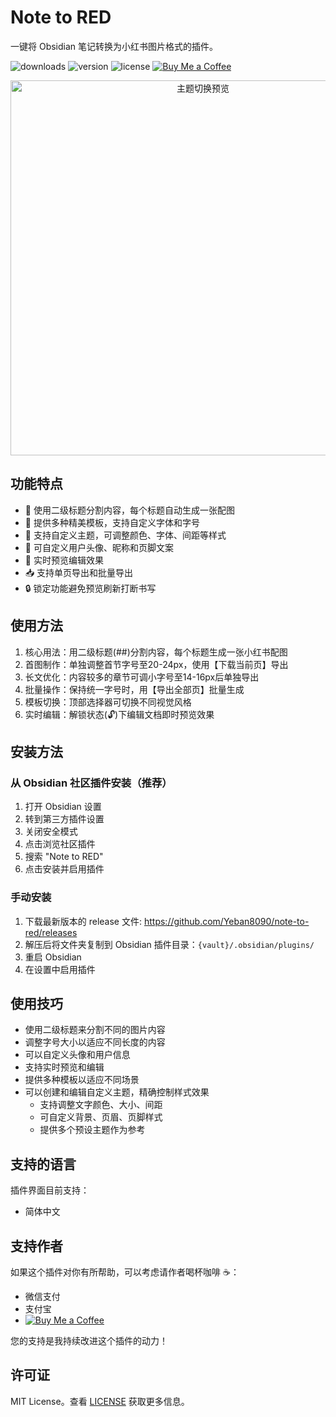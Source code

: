 # Note to RED
一键将 Obsidian 笔记转换为小红书图片格式的插件。

![downloads](https://img.shields.io/badge/dynamic/json?color=brightgreen&label=downloads&query=%24%5B%22note-to-red%22%5D.downloads&url=https%3A%2F%2Fraw.githubusercontent.com%2Fobsidianmd%2Fobsidian-releases%2Fmaster%2Fcommunity-plugin-stats.json&style=flat) ![version](https://img.shields.io/github/v/tag/Yeban8090/note-to-red?color=blue&label=version&style=flat) ![license](https://img.shields.io/badge/license-MIT-green) [![Buy Me a Coffee](https://img.shields.io/badge/Buy%20Me%20a%20Coffee-支持作者-yellow)](https://ko-fi.com/bruceyeban)

<!-- 预览图开始 -->
<p align="center">
  <img src="assets/preview/screenshot1.png" alt="主题切换预览" width="600"/>
  <br/>
</p>
<!-- 预览图结束 -->

## 功能特点
- 📝 使用二级标题分割内容，每个标题自动生成一张配图
- 🎨 提供多种精美模板，支持自定义字体和字号
- 🎯 支持自定义主题，可调整颜色、字体、间距等样式
- 👤 可自定义用户头像、昵称和页脚文案
- 🔄 实时预览编辑效果
- 📥 支持单页导出和批量导出
- 🔒 锁定功能避免预览刷新打断书写

## 使用方法
1. 核心用法：用二级标题(##)分割内容，每个标题生成一张小红书配图
2. 首图制作：单独调整首节字号至20-24px，使用【下载当前页】导出
3. 长文优化：内容较多的章节可调小字号至14-16px后单独导出
4. 批量操作：保持统一字号时，用【导出全部页】批量生成
5. 模板切换：顶部选择器可切换不同视觉风格
6. 实时编辑：解锁状态(🔓)下编辑文档即时预览效果

## 安装方法
### 从 Obsidian 社区插件安装（推荐）
1. 打开 Obsidian 设置
2. 转到第三方插件设置
3. 关闭安全模式
4. 点击浏览社区插件
5. 搜索 "Note to RED"
6. 点击安装并启用插件

### 手动安装
1. 下载最新版本的 release 文件: https://github.com/Yeban8090/note-to-red/releases
2. 解压后将文件夹复制到 Obsidian 插件目录：`{vault}/.obsidian/plugins/`
3. 重启 Obsidian
4. 在设置中启用插件

## 使用技巧
- 使用二级标题来分割不同的图片内容
- 调整字号大小以适应不同长度的内容
- 可以自定义头像和用户信息
- 支持实时预览和编辑
- 提供多种模板以适应不同场景
- 可以创建和编辑自定义主题，精确控制样式效果
  - 支持调整文字颜色、大小、间距
  - 可自定义背景、页眉、页脚样式
  - 提供多个预设主题作为参考

## 支持的语言
插件界面目前支持：
- 简体中文

## 支持作者
如果这个插件对你有所帮助，可以考虑请作者喝杯咖啡 ☕：
- 微信支付
- 支付宝
- [![Buy Me a Coffee](https://img.shields.io/badge/Buy%20Me%20a%20Coffee-支持作者-yellow)](https://ko-fi.com/bruceyeban)

您的支持是我持续改进这个插件的动力！

## 许可证
MIT License。查看 [LICENSE](LICENSE) 获取更多信息。